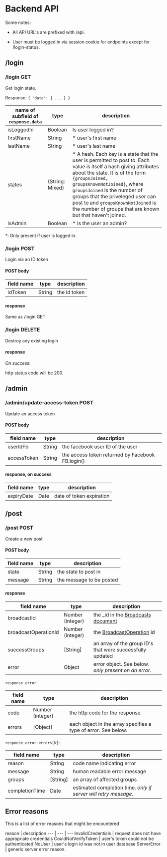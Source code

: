 # Backend API

Some notes:

+ All API URL's are prefixed with /api.

+ User must be logged in via session cookie for endpoints except for /login-status.

## /login

### /login GET

Get login state.

Response: `{ "data": { ... } }`

name of subfield of `response.data` | type  |  description
--- | --- | ---
isLoggedIn | Boolean | Is user logged in?
firstName | String | * user's first name
lastName | String | * user's last name
states | {String: Mixed} | * A hash. Each key is a state that the user is permitted to post to. Each value is itself a hash giving attributes about the state. It is of the form `{groupsJoined, groupsKnownNotJoined}`, where `groupsJoined` is the number of groups that the priveleged user can post to and `groupsKnownNotJoined` is the number of groups that are known but that haven't joined. 
isAdmin | Boolean | * Is the user an admin?

*: Only present if user is logged in.

### /login POST

Login via an ID token

#### POST body

field name | type  |  description
--- | --- | ---
idToken | String | the id token

#### response

Same as /login GET

### /login DELETE

Destroy any existing login

#### response

*On success*:

http status code will be 200.

## /admin

### /admin/update-access-token POST

Update an access token

#### POST body

field name | type  |  description
--- | --- | ---
userIdFb | String | the facebook user ID of the user
accessToken | String | the access token returned by Facebook FB.login()

#### response, on success

field name | type  |  description
--- | --- | ---
expiryDate | Date | date of token expiration

## /post

### /post POST

Create a new post

#### POST body

field name | type  |  description
--- | --- | ---
state | String | the state to post in
message | String | the message to be posted

#### response

field name | type  |  description
--- | --- | ---
broadcastId | Number (integer) | the _id in the [Broadcasts document](#broadcasts)
broadcastOperationId | Number (integer) | the [BroadcastOperation](#broadcastoperations) id
successGroups | [String] | an array of the group ID's that were successfully updated
error | Object | error object. See below. *only present on an error.*

`response.error`:

field name | type  |  description
--- | --- | ---
code | Number (integer) | the http code for the response
errors | [Object] | each object in the array specifies a type of error. See below.

`response.error.errors[N]`:

field name | type  |  description
--- | --- | ---
reason | String | code name indicating error
message | String | human readable error message
groups | [String] | an array of affected groups
completionTime | Date | estimated completion time. *only if server will retry message.*

## Error reasons

This is a list of error reasons that might be encountered

reason |  description
--- | --- | ---
InvalidCredentials | request does not have appropriate credentials
CouldNotVerifyToken | user's token could not be authenticated
NoUser | user's login id was not in user database
ServerError | generic server error reason.
